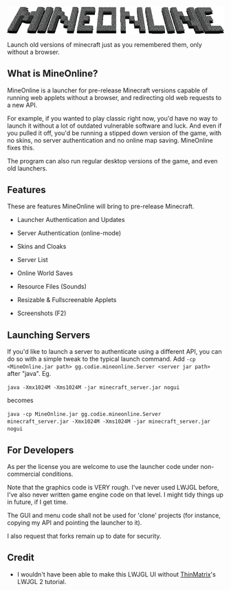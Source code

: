 ![logo](mineonlinelogo.png)

Launch old versions of minecraft just as you remembered them, only without a browser.

## What is MineOnline?
MineOnline is a launcher for pre-release Minecraft versions capable of running web applets without a browser, and redirecting old web requests to a new API.

For example, if you wanted to play classic right now, you'd have no way to launch it without a lot of outdated vulnerable software and luck. And even if you pulled it off, you'd be running a stipped down version of the game, with no skins, no server authentication and no online map saving. MineOnline fixes this.

The program can also run regular desktop versions of the game, and even old launchers.

## Features
These are features MineOnline will bring to pre-release Minecraft.

- Launcher Authentication and Updates

- Server Authentication (online-mode)

- Skins and Cloaks

- Server List

- Online World Saves

- Resource Files (Sounds)

- Resizable & Fullscreenable Applets

- Screenshots (F2)

## Launching Servers
If you'd like to launch a server to authenticate using a different API, you can do so with a simple tweak to the typical launch command.
Add `-cp <MineOnline.jar path> gg.codie.mineonline.Server <server jar path>` after "java". Eg.

```java -Xmx1024M -Xms1024M -jar minecraft_server.jar nogui```

becomes

```java -cp MineOnline.jar gg.codie.mineonline.Server minecraft_server.jar -Xmx1024M -Xms1024M -jar minecraft_server.jar nogui```

## For Developers
As per the license you are welcome to use the launcher code under non-commercial conditions.

Note that the graphics code is VERY rough. I've never used LWJGL before, I've also never written game engine code on that level.
I might tidy things up in future, if I get time.

The GUI and menu code shall not be used for 'clone' projects (for instance, copying my API and pointing the launcher to it).

I also request that forks remain up to date for security.


## Credit

- I wouldn't have been able to make this LWJGL UI without [ThinMatrix](https://twitter.com/thinmatrix)'s LWJGL 2 tutorial.
